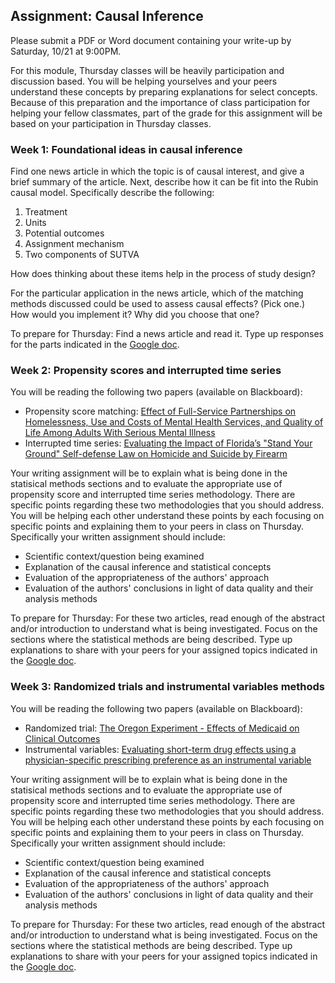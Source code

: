 ## Assignment: Causal Inference

Please submit a PDF or Word document containing your write-up by Saturday, 10/21 at 9:00PM.

For this module, Thursday classes will be heavily participation and discussion based. You will be helping yourselves and your peers understand these concepts by preparing explanations for select concepts. Because of this preparation and the importance of class participation for helping your fellow classmates, part of the grade for this assignment will be based on your participation in Thursday classes.

### Week 1: Foundational ideas in causal inference

Find one news article in which the topic is of causal interest, and give a brief summary of the article. Next, describe how it can be fit into the Rubin causal model. Specifically describe the following:

1. Treatment
2. Units
3. Potential outcomes
4. Assignment mechanism
5. Two components of SUTVA

How does thinking about these items help in the process of study design?

For the particular application in the news article, which of the matching methods discussed could be used to assess causal effects? (Pick one.) How would you implement it? Why did you choose that one?

To prepare for Thursday: Find a news article and read it. Type up responses for the parts indicated in the [Google doc](https://docs.google.com/document/d/1vCwTf3Xmf-TTnSBb-BHNUUmzcrj6HNecpsKdsxusIaw/edit?usp=sharing).

### Week 2: Propensity scores and interrupted time series

You will be reading the following two papers (available on Blackboard):

- Propensity score matching: [Effect of Full-Service Partnerships on Homelessness, Use and Costs of Mental Health Services, and Quality of Life Among Adults With Serious Mental Illness](http://jamanetwork.com/journals/jamapsychiatry/fullarticle/210805)
- Interrupted time series: [Evaluating the Impact of Florida’s "Stand Your Ground" Self-defense Law on Homicide and Suicide by Firearm](http://jamanetwork.com/journals/jamainternalmedicine/article-abstract/2582988)

Your writing assignment will be to explain what is being done in the statisical methods sections and to evaluate the appropriate use of propensity score and interrupted time series methodology. There are specific points regarding these two methodologies that you should address. You will be helping each other understand these points by each focusing on specific points and explaining them to your peers in class on Thursday. Specifically your written assignment should include:

- Scientific context/question being examined
- Explanation of the causal inference and statistical concepts
- Evaluation of the appropriateness of the authors' approach
- Evaluation of the authors' conclusions in light of data quality and their analysis methods

To prepare for Thursday: For these two articles, read enough of the abstract and/or introduction to understand what is being investigated. Focus on the sections where the statistical methods are being described. Type up explanations to share with your peers for your assigned topics indicated in the [Google doc](https://docs.google.com/document/d/1vCwTf3Xmf-TTnSBb-BHNUUmzcrj6HNecpsKdsxusIaw/edit?usp=sharing).

### Week 3: Randomized trials and instrumental variables methods

You will be reading the following two papers (available on Blackboard):

- Randomized trial: [The Oregon Experiment - Effects of Medicaid on Clinical Outcomes](http://www.nejm.org/doi/pdf/10.1056/NEJMsa1212321)
- Instrumental variables: [Evaluating short-term drug effects using a physician-specific prescribing preference as an instrumental variable](https://www.ncbi.nlm.nih.gov/pubmed/16617275)

Your writing assignment will be to explain what is being done in the statisical methods sections and to evaluate the appropriate use of propensity score and interrupted time series methodology. There are specific points regarding these two methodologies that you should address. You will be helping each other understand these points by each focusing on specific points and explaining them to your peers in class on Thursday. Specifically your written assignment should include:

- Scientific context/question being examined
- Explanation of the causal inference and statistical concepts
- Evaluation of the appropriateness of the authors' approach
- Evaluation of the authors' conclusions in light of data quality and their analysis methods

To prepare for Thursday: For these two articles, read enough of the abstract and/or introduction to understand what is being investigated. Focus on the sections where the statistical methods are being described. Type up explanations to share with your peers for your assigned topics indicated in the [Google doc](https://docs.google.com/document/d/1vCwTf3Xmf-TTnSBb-BHNUUmzcrj6HNecpsKdsxusIaw/edit?usp=sharing).


